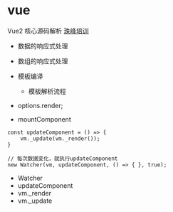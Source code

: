 # vue
Vue2 核心源码解析
[珠峰培训](http://zhufengpeixun.com/jiagou/vue-analyse/one.html)

* 数据的响应式处理
* 数组的响应式处理
* 模板编译
    * 模板解析流程

* options.render;

* mountComponent

```
const updateComponent = () => {
    vm._update(vm._render());
}

// 每次数据变化，就执行updateComponent
new Watcher(vm, updateComponent, () => { }, true);
```

* Watcher
* updateComponent
* vm._render
* vm._update